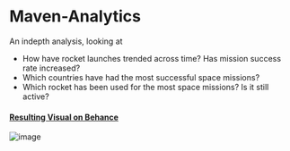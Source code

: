 # Maven-Analytics

An indepth analysis, looking at
- How have rocket launches trended across time? Has mission success rate increased?
- Which countries have had the most successful space missions?
- Which rocket has been used for the most space missions? Is it still active?

#### [Resulting Visual on Behance ](https://www.behance.net/gallery/153376235/Successful-Space-Explorations)  

![image](https://user-images.githubusercontent.com/28558929/192071133-8831aa0a-be61-4a3e-af3f-700e006ba2c0.png)

